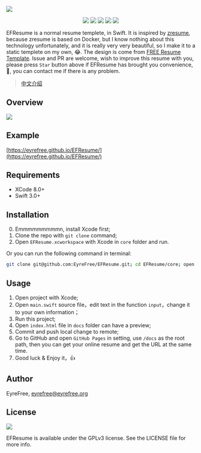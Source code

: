 ![](https://raw.githubusercontent.com/EyreFree/EFResume/master/assets/EFResume.png)

<p align="center">
<a href="https://github.com/apple/swift"><img src="https://img.shields.io/badge/language-swift-orange.svg"></a>
<a href="https://raw.githubusercontent.com/EyreFree/EFResume/master/LICENSE"><img src="https://img.shields.io/badge/license-GPLv3-000000.svg"></a>
<a href="https://twitter.com/EyreFree777"><img src="https://img.shields.io/badge/twitter-@EyreFree777-blue.svg?style=flat"></a>
<a href="http://weibo.com/eyrefree777"><img src="https://img.shields.io/badge/weibo-@EyreFree-red.svg?style=flat"></a>
<img src="https://img.shields.io/badge/made%20with-%3C3-orange.svg">
</p>

EFResume is a normal resume templete, in Swift. It is inspired by [zresume](https://github.com/izuolan/zresume), because zresume is based on Docker, but I know nothing about this technology unfortunately, and it is really very very beautiful, so I make it to a static templete on my own, 😂. The design is come from [FREE Resume Template](https://www.behance.net/gallery/15677411/FREE-Resume-Template). Issue and PR are welcome, wish to improve this resume with you, please press `Star` button above if EFResume has brought you convenience, 🙏, you can contact me if there is any problem.

> [中文介绍](https://github.com/EyreFree/EFResume/blob/master/README_CN.md)

## Overview

![](https://raw.githubusercontent.com/EyreFree/EFResume/master/assets/preview.jpg)

## Example

[https://eyrefree.github.io/EFResume/](https://eyrefree.github.io/EFResume/)

## Requirements

- XCode 8.0+
- Swift 3.0+

## Installation

0. Emmmmmmmmmn, install Xcode first;
1. Clone the repo with `git clone` command;
2. Open `EFResume.xcworkspace` with Xcode in `core` folder and run.

Or you can run the following command in terminal:

```bash
git clone git@github.com:EyreFree/EFResume.git; cd EFResume/core; open EFResume.xcworkspace
```

## Usage

1. Open project with Xcode;
2. Open `main.swift` source file，edit text in the function `input`，change it to your own information；
3. Run this project;
4. Open `index.html` file in `docs` folder can have a preview;
5. Commit and push local change to remote;
6. Go to GitHub and open `GitHub Pages` in setting, use `/docs` as the root path, then you can get your online resume and get the URL at the same time.
7. Good luck & Enjoy it，👍

## Author

EyreFree, eyrefree@eyrefree.org

## License

![](https://www.gnu.org/graphics/gplv3-127x51.png)

EFResume is available under the GPLv3 license. See the LICENSE file for more info.
